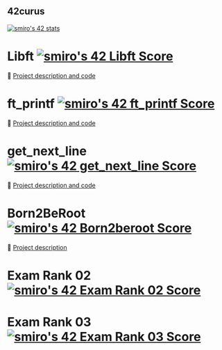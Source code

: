 ## 42curus

[![smiro's 42 stats](https://badge42.vercel.app/api/v2/claqrnp2700980fmi0os1g6gy/stats?cursusId=21&coalitionId=204)](https://github.com/JaeSeoKim/badge42)

#  Libft [![smiro's 42 Libft Score](https://badge42.vercel.app/api/v2/claqrnp2700980fmi0os1g6gy/project/2854575)](https://github.com/JaeSeoKim/badge42)

  🔶 [Project description and code](https://github.com/sebamiro/libft42)
  
#  ft_printf [![smiro's 42 ft_printf Score](https://badge42.vercel.app/api/v2/claqrnp2700980fmi0os1g6gy/project/2864793)](https://github.com/JaeSeoKim/badge42)

  🔶 [Project description and code](https://github.com/sebamiro/printf42)
  
# get_next_line [![smiro's 42 get_next_line Score](https://badge42.vercel.app/api/v2/claqrnp2700980fmi0os1g6gy/project/2869125)](https://github.com/JaeSeoKim/badge42)

  🔶 [Project description and code](https://github.com/sebamiro/get_next_line42)
  
# Born2BeRoot [![smiro's 42 Born2beroot Score](https://badge42.vercel.app/api/v2/claqrnp2700980fmi0os1g6gy/project/2858402)](https://github.com/JaeSeoKim/badge42)

  🔶 [Project description](https://cdn.intra.42.fr/pdf/pdf/55588/es.subject.pdf)
  
# Exam Rank 02 [![smiro's 42 Exam Rank 02 Score](https://badge42.vercel.app/api/v2/claqrnp2700980fmi0os1g6gy/project/2858499)](https://github.com/JaeSeoKim/badge42)

# Exam Rank 03 [![smiro's 42 Exam Rank 03 Score](https://badge42.vercel.app/api/v2/claqrnp2700980fmi0os1g6gy/project/2879599)](https://github.com/JaeSeoKim/badge42)
